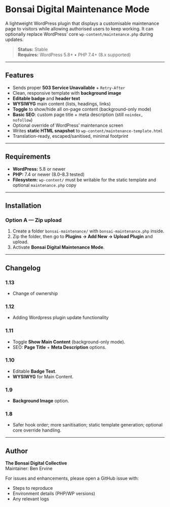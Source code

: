 # Bonsai Digital Maintenance Mode

A lightweight WordPress plugin that displays a customisable maintenance page to visitors while allowing authorised users to keep working. It can optionally replace WordPress’ core `wp-content/maintenance.php` during updates.

> **Status:** Stable  
> **Requires:** WordPress 5.8+ • PHP 7.4+ (8.x supported)

---

## Features

- Sends proper **503 Service Unavailable** + `Retry-After`
- Clean, responsive template with **background image**
- **Editable badge** and **header text**
- **WYSIWYG** main content (lists, headings, links)
- **Toggle** to show/hide all on-page content (background-only mode)
- **Basic SEO**: custom page title + meta description (still `noindex, nofollow`)
- Optional override of WordPress’ maintenance screen
- Writes **static HTML snapshot** to `wp-content/maintenance-template.html`
- Translation-ready, escaped/sanitised, minimal footprint

---

## Requirements

- **WordPress:** 5.8 or newer  
- **PHP:** 7.4 or newer (8.0–8.3 tested)  
- **Filesystem:** `wp-content/` must be writable for the static template and optional `maintenance.php` copy

---

## Installation

### Option A — Zip upload
1. Create a folder `bonsai-maintenance/` with `bonsai-maintenance.php` inside.
2. Zip the folder, then go to **Plugins → Add New → Upload Plugin** and upload.
3. Activate **Bonsai Digital Maintenance Mode**.

---

## Changelog

### 1.13 
- Change of ownership

### 1.12 
- Adding Wordpress plugin update functionality

### 1.11
- Toggle **Show Main Content** (background-only mode).  
- SEO: **Page Title** + **Meta Description** options.  

### 1.10
- Editable **Badge Text**.  
- **WYSIWYG** for Main Content.  

### 1.9
- **Background Image** option.  

### 1.8
- Safer hook order; more sanitisation; static template generation; optional core override handling.

---

## Author

**The Bonsai Digital Collective**  
Maintainer: Ben Ervine  

For issues and enhancements, please open a GitHub issue with:  
- Steps to reproduce  
- Environment details (PHP/WP versions)  
- Any relevant logs  